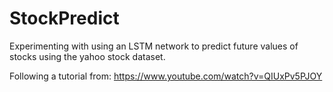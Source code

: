# StockPredict
Experimenting with using an LSTM network to predict future values of stocks using the yahoo stock dataset. 

Following a tutorial from: https://www.youtube.com/watch?v=QIUxPv5PJOY
